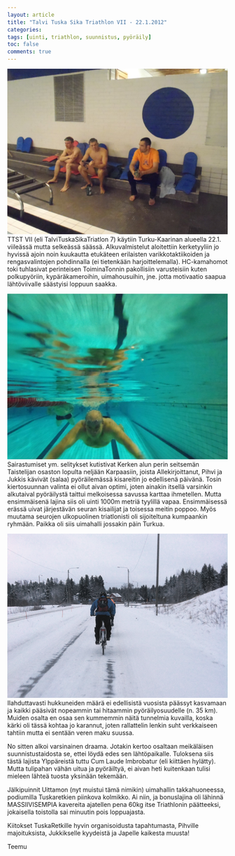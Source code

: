 ```yaml
---
layout: article
title: "Talvi Tuska Sika Triathlon VII - 22.1.2012"
categories:
tags: [uinti, triathlon, suunnistus, pyöräily]
toc: false
comments: true
---
```


![](/images/talvi-tuska-sika-triathlon-vii-22.1.2012/P1220692.JPG)TTST
VII (eli TalviTuskaSikaTriatlon 7) käytiin Turku-Kaarinan alueella 22.1.
viileässä mutta selkeässä säässä. Alkuvalmistelut aloitettiin
kerketyyliin jo hyvissä ajoin noin kuukautta etukäteen erilaisten
varikkotaktiikoiden ja rengasvalintojen pohdinnalla (ei tietenkään
harjoittelemalla). HC-kamahomot toki tuhlasivat perinteisen
ToiminaTonnin pakollisiin varusteisiin kuten polkupyöriin,
kypäräkameroihin, uimahousuihin, jne. jotta motivaatio saapua
lähtöviivalle säästyisi loppuun saakka.

![](/images/talvi-tuska-sika-triathlon-vii-22.1.2012/P1220688.JPG)Sairastumiset
ym. selitykset kutistivat Kerken alun perin seitsemän Taistelijan
osaston lopulta neljään Karpaasiin, joista Allekirjoittanut, Pihvi ja
Jukkis kävivät (salaa) pyöräilemässä kisareitin jo edellisenä päivänä.
Tosin kiertosuunnan valinta ei ollut aivan optimi, joten ainakin itsellä
varsinkin alkutaival pyöräilystä taittui melkoisessa savussa karttaa
ihmetellen. Mutta ensimmäisenä lajina siis oli uinti 1000m metriä
tyylillä vapaa. Ensimmäisessä erässä uivat järjestävän seuran kisailijat
ja toisessa meitin poppoo. Myös muutama seurojen ulkopuolinen
triatlonisti oli sijoiteltuna kumpaankin ryhmään. Paikka oli siis
uimahalli jossakin päin Turkua.

![](/images/talvi-tuska-sika-triathlon-vii-22.1.2012/ttst-fillarointia.png)Ilahduttavasti
hukkuneiden määrä ei edellisistä vuosista päässyt kasvamaan ja kaikki
pääsivät nopeammin tai hitaammin pyöräilyosuudelle (n. 35 km). Muiden
osalta en osaa sen kummemmin näitä tunnelmia kuvailla, koska kärki oli
tässä kohtaa jo karannut, joten rallattelin lenkin suht verkkaiseen
tahtiin mutta ei sentään veren maku suussa.

No sitten alkoi varsinainen draama. Jotakin kertoo osaltaan meikäläisen
suunnistustaidosta se, ettei löydä edes sen lähtöpaikalle. Tuloksena
siis tästä lajista Ylppäreistä tuttu Cum Laude Imbrobatur (eli kiittäen
hylätty). Mutta tulipahan vähän uitua ja pyöräiltyä, ei aivan heti
kuitenkaan tulisi mieleen lähteä tuosta yksinään tekemään.

Jälkipuinnit Uittamon (nyt muistui tämä nimikin) uimahallin takkahuoneessa,
podiumilla Tuskaretkien piinkova kolmikko. Ai niin, ja bonuslajina oli
lähinnä MASSIIVISEMPIA kavereita ajatellen pena 60kg itse Triathlonin
päätteeksi, jokaisella toistolla sai minuutin pois loppuajasta.

Kiitokset TuskaRetkille hyvin organisoidusta tapahtumasta, Pihville majoituksista,
Jukkikselle kyydeistä ja Japelle kaikesta muusta!

Teemu
